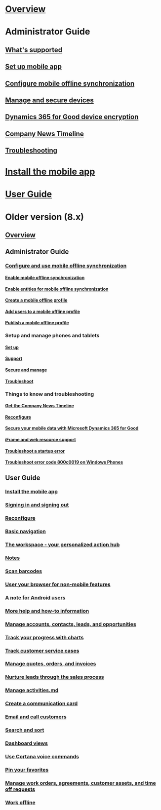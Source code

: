# [Overview](overview.md)

# Administrator Guide 
## [What's supported](support-phones-tablets.md)
## [Set up mobile app](set-up-dynamics-365-for-phones-and-dynamics-365-for-tablets.md)
## [Configure mobile offline synchronization](configure-mobile-offline-synchronization-dynamics-365-phones-tablets.md)
## [Manage and secure devices](secure-manage-phones-tablets.md)
## [Dynamics 365 for Good device encryption](secure-mobile-data-dynamics-365-good.md)
## [Company News Timeline](../company-news-timeline/get-company-news-timeline-dynamics-365-phones-tablets.md)
## [Troubleshooting](troubleshooting-things-know-about-phones-tablets.md)

# [Install the mobile app](install-dynamics-365-for-phones-and-tablets.md)

# [User Guide](dynamics-365-phones-tablets-users-guide.md)

# Older version (8.x)
## [Overview](../mobile-app/v8/about-this-content.md)

## Administrator Guide 
### [Configure and use mobile offline synchronization](../mobile-app/v8/configure/configure-mobile-offline-synchronization.md)
#### [Enable mobile offline synchronization](../mobile-app/v8/configure/enable-mobile-offline-synchronization.md)
#### [Enable entities for mobile offline synchronization](../mobile-app/v8/configure/enable-entities-mobile-offline-synchronization.md)
#### [Create a mobile offline profile](../mobile-app/v8/configure/create-mobile-offline-profile.md)
#### [Add users to a mobile offline profile](../mobile-app/v8/configure/add-users-mobile-offline-profile.md)
#### [Publish a mobile offline profile](../mobile-app/v8/configure/publish-mobile-offline-profile.md)

### Setup and manage phones and tablets
#### [Set up](v8/set-up-manage/set-up.md)
#### [Support](v8/set-up-manage/support.md)
#### [Secure and manage](v8/set-up-manage/secure-manage.md) 
#### [Troubleshoot](v8/set-up-manage/troubleshoot.md)

### Things to know and troubleshooting
#### [Get the Company News Timeline](v8/go-mobile/admin-troubleshoot/get-company-news-timeline.md)
#### [Reconfigure](../mobile-app/v8/go-mobile/admin-troubleshoot/reconfigure.md)
#### [Secure your mobile data with Microsoft Dynamics 365 for Good](../mobile-app/v8/go-mobile/admin-troubleshoot/secure-mobile-data-dynamics-365-good.md)
#### [iFrame and web resource support](../mobile-app/v8/go-mobile/admin-troubleshoot/iframe-web-resource-support.md)
#### [Troubleshoot a startup error](../mobile-app/v8/go-mobile/admin-troubleshoot/troubleshoot-dynamics-365-windows-app-start-up-error.md)
#### [Troubleshoot error code 800c0019 on Windows Phones](../mobile-app/v8/go-mobile/admin-troubleshoot/troubleshoot-error-code-800c0019-windows-phones.md)

## User Guide 
### [Install the mobile app](../mobile-app/v8/go-mobile/get-started/install.md)
### [Signing in and signing out](../mobile-app/v8/go-mobile/get-started/sign-in-out.md)
### [Reconfigure](../mobile-app/v8/go-mobile/get-started/reconfigure.md)
### [Basic navigation](../mobile-app/v8/go-mobile/get-started/basic-navigation.md)
### [The workspace - your personalized action hub](../mobile-app/v8/go-mobile/get-started/workspace-personalized-action-hub.md)
### [Notes](../mobile-app/v8/go-mobile/get-started/notes.md)
### [Scan barcodes](../mobile-app/v8/go-mobile/get-started/scan-barcodes.md)
### [User your browser for non-mobile features](../mobile-app/v8/go-mobile/get-started/use-browser-non-mobile-features.md)
### [A note for Android users](../mobile-app/v8/go-mobile/get-started/note-android.md)
### [More help and how-to information](../mobile-app/v8/go-mobile/get-started/more-help-how-users.md)
### [Manage accounts, contacts, leads, and opportunities](../mobile-app/v8/go-mobile/get-started/manage-accounts-contacts-leads-and-opportunities.md)
### [Track your progress with charts](../mobile-app/v8/go-mobile/get-started/track-progress-charts.md)
### [Track customer service cases](../mobile-app/v8/go-mobile/get-started/track-customer-service-cases.md)
### [Manage quotes, orders, and invoices](../mobile-app/v8/go-mobile/get-started/manage-quotes-orders-invoices.md)
### [Nurture leads through the sales process](../mobile-app/v8/go-mobile/get-started/nurture-leads-through-sales-process.md)
### [Manage activities.md](../mobile-app/v8/go-mobile/get-started/manage-activities.md)
### [Create a communication card](../mobile-app/v8/go-mobile/get-started/create-communication-card.md)
### [Email and call customers](../mobile-app/v8/go-mobile/get-started/email-and-call-customers.md)
### [Search and sort](../mobile-app/v8/go-mobile/get-started/search-sort.md)
### [Dashboard views](../mobile-app/v8/go-mobile/get-started/dashboard-views.md)
### [Use Cortana voice commands](../mobile-app/v8/go-mobile/get-started/use-cortana-voice-commands.md)
### [Pin your favorites](../mobile-app/v8/go-mobile/get-started/pin-favorites.md)
### [Manage work orders, agreements, customer assets, and time off requests](../mobile-app/v8/go-mobile/get-started/manage-work-orders-agreements-customer-assets-time-off-requests.md)
### [Work offline](../mobile-app/v8/go-mobile/work-offline.md)




